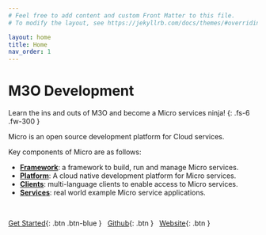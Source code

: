 ```yaml
---
# Feel free to add content and custom Front Matter to this file.
# To modify the layout, see https://jekyllrb.com/docs/themes/#overriding-theme-defaults

layout: home
title: Home
nav_order: 1
---
```


# M3O Development

Learn the ins and outs of M3O and become a Micro services ninja!
{: .fs-6 .fw-300 }

Micro is an open source development platform for Cloud services.

Key components of Micro are as follows:

* **[Framework](https://github.com/micro/micro)**: a framework to build, run and manage Micro services.
* **[Platform](https://m3o.com)**: A cloud native development platform for Micro services.
* **[Clients](https://github.com/micro/clients)**: multi-language clients to enable access to Micro services.
* **[Services](https://github.com/micro/services)**: real world example Micro service applications.

<br />

[Get Started](/getting-started){: .btn .btn-blue } &nbsp;
[Github](https://github.com/m3o){: .btn }  &nbsp;
[Website](https://m3o.com/){: .btn }

<div style="height: 320px"></div>
